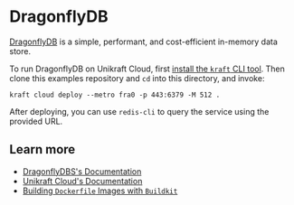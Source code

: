 # DragonflyDB

[DragonflyDB](https://www.dragonflydb.io/) is a simple, performant, and cost-efficient in-memory data store.

To run DragonflyDB on Unikraft Cloud, first [install the `kraft` CLI tool](https://unikraft.org/docs/cli).
Then clone this examples repository and `cd` into this directory, and invoke:

```console
kraft cloud deploy --metro fra0 -p 443:6379 -M 512 .
```

After deploying, you can use `redis-cli` to query the service using the provided URL.

## Learn more

- [DragonflyDBS's Documentation](https://www.dragonflydb.io/docs)
- [Unikraft Cloud's Documentation](https://unikraft.cloud/docs/)
- [Building `Dockerfile` Images with `Buildkit`](https://unikraft.org/guides/building-dockerfile-images-with-buildkit)

